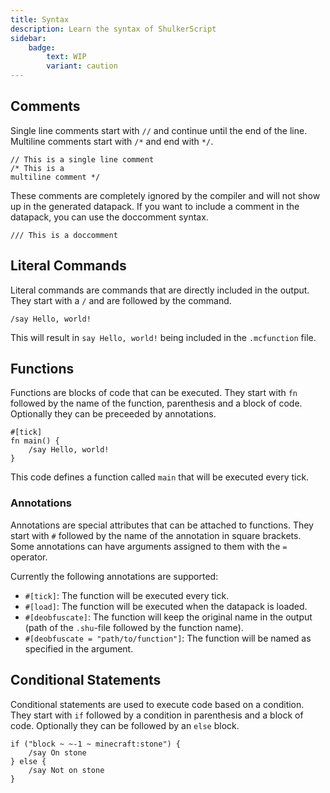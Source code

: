 ```yaml
---
title: Syntax
description: Learn the syntax of ShulkerScript
sidebar:
    badge:
        text: WIP
        variant: caution
---
```


## Comments
Single line comments start with `//` and continue until the end of the line.
Multiline comments start with `/*` and end with `*/`.

```shulkerscript
// This is a single line comment
/* This is a
multiline comment */
```

These comments are completely ignored by the compiler and will not show up in the generated datapack.
If you want to include a comment in the datapack, you can use the doccomment syntax.
```shulkerscript
/// This is a doccomment
```

## Literal Commands
Literal commands are commands that are directly included in the output.
They start with a `/` and are followed by the command.
```shulkerscript
/say Hello, world!
```

This will result in `say Hello, world!` being included in the `.mcfunction` file.

## Functions
Functions are blocks of code that can be executed.
They start with `fn` followed by the name of the function, parenthesis and a block of code.
Optionally they can be preceeded by annotations.
```shulkerscript title="src/main.shu"
#[tick]
fn main() {
    /say Hello, world!
}
```
This code defines a function called `main` that will be executed every tick.

### Annotations
Annotations are special attributes that can be attached to functions.
They start with `#` followed by the name of the annotation in square brackets. Some annotations can have arguments assigned to them with the `=` operator.

Currently the following annotations are supported:
- `#[tick]`: The function will be executed every tick.
- `#[load]`: The function will be executed when the datapack is loaded.
- `#[deobfuscate]`: The function will keep the original name in the output (path of the `.shu`-file followed by the function name).
- `#[deobfuscate = "path/to/function"]`: The function will be named as specified in the argument.

## Conditional Statements
Conditional statements are used to execute code based on a condition.
They start with `if` followed by a condition in parenthesis and a block of code.
Optionally they can be followed by an `else` block.
```shulkerscript
if ("block ~ ~-1 ~ minecraft:stone") {
    /say On stone
} else {
    /say Not on stone
}
```